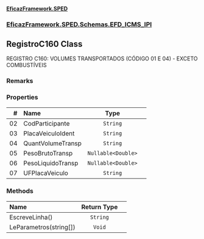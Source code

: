 #### [EficazFramework.SPED](EficazFrameworkSPED.md 'EficazFramework SPED')
### [EficazFramework.SPED.Schemas.EFD_ICMS_IPI](EficazFramework.SPED.Schemas.EFD_ICMS_IPI.md 'EficazFramework.SPED.Schemas.EFD_ICMS_IPI')

## RegistroC160 Class

REGISTRO C160: VOLUMES TRANSPORTADOS (CÓDIGO 01 E 04) - EXCETO COMBUSTÍVEIS

### Remarks
### Properties

| # | Name | Type | |
| ---: | :--- | :---: | :--- |
| 02 | CodParticipante | `String` |  |
| 03 | PlacaVeiculoIdent | `String` |  |
| 04 | QuantVolumeTransp | `String` |  |
| 05 | PesoBrutoTransp | `Nullable<Double>` |  |
| 06 | PesoLiquidoTransp | `Nullable<Double>` |  |
| 07 | UFPlacaVeiculo | `String` |  |
### Methods

| Name | Return Type | |
| :--- | :---: | :--- |
| EscreveLinha() | `String` |  |
| LeParametros(string[]) | `Void` |  |
